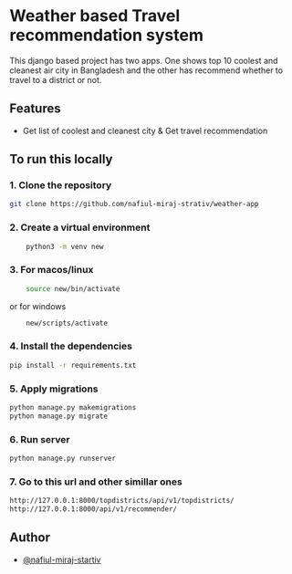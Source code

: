 # Weather based Travel recommendation system

This django based project has two apps. One shows top 10 coolest and cleanest air city in Bangladesh and the other has recommend whether to travel to a district or not.

## Features

- Get list of coolest and cleanest city & Get travel recommendation


## To run this locally
### 1. Clone the repository

```bash
git clone https://github.com/nafiul-miraj-strativ/weather-app
```

### 2. Create a virtual environment

```bash
    python3 -m venv new
```
### 3. For macos/linux

```bash
    source new/bin/activate
```
or for windows

```bash
    new/scripts/activate
```
### 4. Install the dependencies
```bash
pip install -r requirements.txt
```

### 5. Apply migrations
```bash
python manage.py makemigrations
python manage.py migrate
```
### 6. Run server
```bash
python manage.py runserver
```
### 7. Go to this url and other simillar ones 
```bash
http://127.0.0.1:8000/topdistricts/api/v1/topdistricts/
http://127.0.0.1:8000/api/v1/recommender/

```


## Author

- [@nafiul-miraj-startiv](https://www.github.com/nafiul-miraj-strativ)

